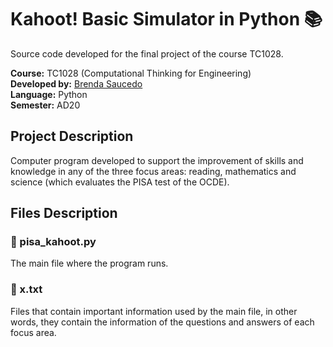 # Kahoot! Basic Simulator in Python 📚

Source code developed for the final project of the course TC1028.

**Course:** TC1028 (Computational Thinking for Engineering) <br>
**Developed by:** [Brenda Saucedo](https://github.com/Bren12) <br>
**Language:** Python <br>
**Semester:** AD20

## Project Description

Computer program developed to support the improvement of skills and knowledge in any of the three 
focus areas: reading, mathematics and science (which evaluates the PISA test of the OCDE).

## Files Description

### 📁 pisa_kahoot.py

The main file where the program runs.

### 📁 x.txt

Files that contain important information used by the main file, in other words, they contain the 
information of the questions and answers of each focus area.
